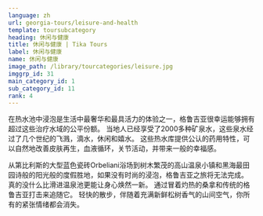 ```yaml
---
language: zh
url: georgia-tours/leisure-and-health
template: toursubcategory
heading: 休闲与健康
title: 休闲与健康 | Tika Tours
label: 休闲与健康
name: 休闲与健康
image_path: /library/tourcategories/leisure.jpg
imggrp_id: 31
main_category_id: 1
sub_category_id: 11
rank: 4
---
```

<div class="row content-row"><!-- 1552 (2)-->
<div class="col-xs-12 col-sm-6 col-md-6"><!-- 2088 -->

在热水池中浸泡是生活中最奢华和最具活力的体验之一，格鲁吉亚很幸运能够拥有超过这些治疗水域的公平份额。 当地人已经享受了2000多种矿泉水，这些泉水经过了几个世纪的飞溅，滴水，休闲和嬉水。
这些热水库提供公认的药用特性，可以自然地改善皮肤再生，血液循环，关节活动，并带来一般的幸福感。

</div>

<div class="col-xs-12 col-sm-6 col-md-6"><!-- 2089 -->

从第比利斯的大型蓝色瓷砖Orbeliani浴场到树木繁茂的高山温泉小镇和黑海最田园诗般的阳光般的度假胜地，如果没有时尚的浸泡，格鲁吉亚之旅将无法完成。 真的没什么比滑进温泉池更能让身心焕然一新。
通过冒着灼热的桑拿和传统的格鲁吉亚打击来追随它。 轻快的散步，伴随着充满新鲜松树香气的山间空气，你所有的紧张情绪都会消失。

</div>

</div>
